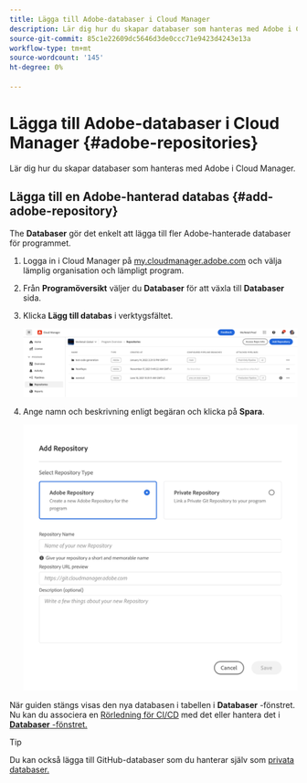 ```yaml
---
title: Lägga till Adobe-databaser i Cloud Manager
description: Lär dig hur du skapar databaser som hanteras med Adobe i Cloud Manager.
source-git-commit: 85c1e22609dc5646d3de0ccc71e9423d4243e13a
workflow-type: tm+mt
source-wordcount: '145'
ht-degree: 0%

---
```



# Lägga till Adobe-databaser i Cloud Manager {#adobe-repositories}

Lär dig hur du skapar databaser som hanteras med Adobe i Cloud Manager.

## Lägga till en Adobe-hanterad databas {#add-adobe-repository}

The **Databaser** gör det enkelt att lägga till fler Adobe-hanterade databaser för programmet.

1. Logga in i Cloud Manager på [my.cloudmanager.adobe.com](https://my.cloudmanager.adobe.com/) och välja lämplig organisation och lämpligt program.

1. Från **Programöversikt** väljer du **Databaser** för att växla till **Databaser** sida.

1. Klicka **Lägg till databas** i verktygsfältet.

   ![Knappen Lägg till databas](assets/repositories.png)

1. Ange namn och beskrivning enligt begäran och klicka på **Spara**.

   ![Dialogrutan Lägg till databas](assets/add-repository-wizard.png)

När guiden stängs visas den nya databasen i tabellen i **Databaser** -fönstret. Nu kan du associera en [Rörledning för CI/CD](/help/overview/ci-cd-pipelines.md) med det eller hantera det i [**Databaser** -fönstret.](managing-repositories.md)

>[!TIP]
>
>Du kan också lägga till GitHub-databaser som du hanterar själv som [privata databaser.](private-repositories.md)

